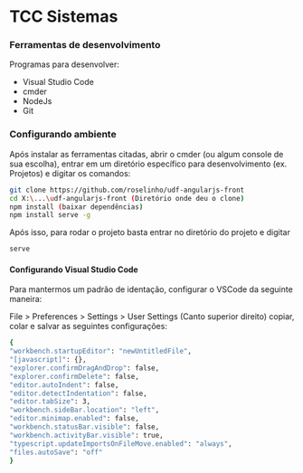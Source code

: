 # TCC Sistemas

### Ferramentas de desenvolvimento

Programas para desenvolver:
* Visual Studio Code
* cmder
* NodeJs
* Git


### Configurando ambiente

Após instalar as ferramentas citadas, abrir o cmder (ou algum console de sua escolha), entrar em um diretório específico para desenvolvimento (ex. Projetos) e digitar os comandos:

```sh
git clone https://github.com/roselinho/udf-angularjs-front
cd X:\...\udf-angularjs-front (Diretório onde deu o clone)
npm install (baixar dependências)
npm install serve -g
```

Após isso, para rodar o projeto basta entrar no diretório do projeto e digitar

```sh
serve
```

#### Configurando Visual Studio Code

Para mantermos um padrão de identação, configurar o VSCode da seguinte maneira:

File > Preferences > Settings > User Settings (Canto superior direito) copiar, colar e salvar as seguintes configurações: 

```sh
{   
"workbench.startupEditor": "newUntitledFile",
"[javascript]": {},
"explorer.confirmDragAndDrop": false,
"explorer.confirmDelete": false,
"editor.autoIndent": false,
"editor.detectIndentation": false,
"editor.tabSize": 3,
"workbench.sideBar.location": "left",
"editor.minimap.enabled": false,
"workbench.statusBar.visible": false,
"workbench.activityBar.visible": true,
"typescript.updateImportsOnFileMove.enabled": "always",
"files.autoSave": "off"
}
```
